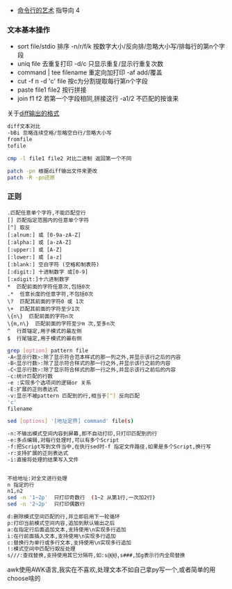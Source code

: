 - [命令行的艺术](https://github.com/jlevy/the-art-of-command-line/blob/master/README-zh.md) 指导向 4

### 文本基本操作
- sort file/stdio 排序 -n/r/f/k 按数字大小/反向排/忽略大小写/排每行的第n个字段
- uniq file 去重复打印 -d/c 只显示重复/显示行重复次数
- command | tee filename 重定向加打印 -af add/覆盖
- cut -f n -d 'c' file 按c为分割提取每行第n个字段
- paste file1 file2 按行拼接
- join f1 f2 若第一个字段相同,拼接这行 -a1/2 不匹配的按谁来

关于[diff输出的格式](https://www.ruanyifeng.com/blog/2012/08/how_to_read_diff.html)
```bash
diff文本对比
-bBi 忽略连续空格/忽略空白行/忽略大小写 
fromfile 
tofile

cmp -l file1 file2 对比二进制 返回第一个不同

patch -pn 根据diff输出文件来更改
patch -R -pn还原
```

### 正则
```
.匹配任意单个字符,不能匹配空行
[] 匹配指定范围内的任意单个字符
[^] 取反
[:alnum:] 或 [0-9a-zA-Z]
[:alpha:] 或 [a-zA-Z]
[:upper:] 或 [A-Z]
[:lower:] 或 [a-z]
[:blank:] 空白字符 (空格和制表符)
[:digit:] 十进制数字 或[0-9]
[:xdigit:]十六进制数字
*  匹配前面的字符任意次,包括0次
.*  任意长度的任意字符,不包括0次
\?  匹配其前面的字符0 或 1次
\+  匹配其前面的字符至少1次
\{n\}  匹配前面的字符n次
\{m,n\}  匹配前面的字符至少m 次,至多n次
^  行首锚定,用于模式的最左侧
$  行尾锚定,用于模式的最右侧 
```
```bash
grep [option] pattern file
-A<显示行数>:除了显示符合范本样式的那一列之外,并显示该行之后的内容 
-B<显示行数>:除了显示符合样式的那一行之外,并显示该行之前的内容 
-C<显示行数>:除了显示符合样式的那一行之外,并显示该行之前后的内容 
-c:统计匹配的行数
-e :实现多个选项间的逻辑or 关系
-E:扩展的正则表达式 
-v:显示不被pattern 匹配到的行,相当于[^] 反向匹配
'c'  
filename  
```
```bash
sed [options] '[地址定界] command' file(s)

-n:不输出模式空间内容到屏幕,即不自动打印,只打印匹配到的行
-e:多点编辑,对每行处理时,可以有多个Script
-f:把Script写到文件当中,在执行sed时-f 指定文件路径,如果是多个Script,换行写
-r:支持扩展的正则表达式
-i:直接将处理的结果写入文件


不给地址:对全文进行处理
n 指定的行
n1,n2
sed -n '1~2p'  只打印奇数行  (1~2 从第1行,一次加2行)
sed -n '2~2p'  只打印偶数行

d:删除模式空间匹配的行,并立即启用下一轮循环
p:打印当前模式空间内容,追加到默认输出之后
a:在指定行后面追加文本,支持使用\n实现多行追加
i:在行前面插入文本,支持使用\n实现多行追加
c:替换行为单行或多行文本,支持使用\n实现多行追加
!:模式空间中匹配行取反处理
s///:查找替换,支持使用其它分隔符,如:s@@@,s###,加g表示行内全局替换
```

awk使用AWK语言,我实在不喜欢,处理文本不如自己拿py写一个,或者简单的用choose啥的
